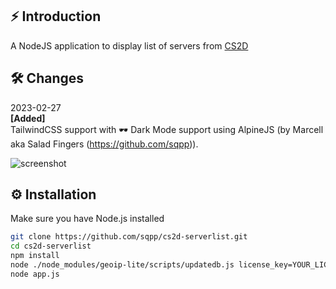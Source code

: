 ## ⚡️ Introduction
A NodeJS application to display list of servers from [CS2D](https://cs2d.com)

## 🛠️ Changes 
2023-02-27<br />
**[Added]**<br />
TailwindCSS support with 🕶️ Dark Mode support using AlpineJS (by Marcell aka Salad Fingers (https://github.com/sqpp)).

![screenshot](https://i.imgur.com/zGNTP4E.png)

## ⚙️ Installation
Make sure you have Node.js installed
```bash
git clone https://github.com/sqpp/cs2d-serverlist.git
cd cs2d-serverlist
npm install
node ./node_modules/geoip-lite/scripts/updatedb.js license_key=YOUR_LICENSE_KEY
node app.js
```
